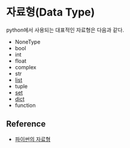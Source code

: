 # 자료형(Data Type)
python에서 사용되는 대표적인 자료형은 다음과 같다.
* NoneType
* bool
* int
* float
* complex
* str
* [list](./list.md)
* tuple
* [set](./set.md)
* [dict](./dict.md)
* function


## Reference
* [파이썬의 자료형](https://datascienceschool.net/01%20python/02.14%20%ED%8C%8C%EC%9D%B4%EC%8D%AC%EC%9D%98%20%EC%9E%90%EB%A3%8C%ED%98%95.html)

